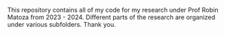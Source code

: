 This repository contains all of my code for my research under Prof Robin Matoza from 2023 - 2024. Different parts of the research are organized under various subfolders. Thank you.
